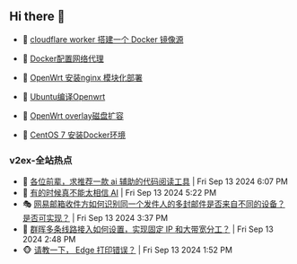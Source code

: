 ## Hi there 👋

<!--
**dkyg666/dkyg666** is a ✨ _special_ ✨ repository because its `README.md` (this file) appears on your GitHub profile.

Here are some ideas to get you started:

- 🔭 I’m currently working on ...
- 🌱 I’m currently learning ...
- 👯 I’m looking to collaborate on ...
- 🤔 I’m looking for help with ...
- 💬 Ask me about ...
- 📫 How to reach me: ...
- 😄 Pronouns: ...
- ⚡ Fun fact: ...
-->

<!-- BLOG-POST-LIST:START -->
- 🦩 [cloudflare worker 搭建一个 Docker 镜像源](http://blog.1996099.xyz/archives/cloudflare-worker-da-jian-yi-ge-docker-jing-xiang-zhan) 

- 🚦 [Docker配置网络代理](http://blog.1996099.xyz/archives/dockerpei-zhi-wang-luo-dai-li) 

- 🫶 [OpenWrt 安装nginx 模块化部署](http://blog.1996099.xyz/archives/openwrt-an-zhuang-nginx-mo-kuai-hua-bu-shu) 

- 🦄 [Ubuntu编译Openwrt](http://blog.1996099.xyz/archives/ubuntuzi-bian-yi-openwrt) 

- 🐻 [OpenWrt overlay磁盘扩容](http://blog.1996099.xyz/archives/openwrt-overlay) 

- 🤖 [CentOS 7 安装Docker环境](http://blog.1996099.xyz/archives/centos-docker) 
<!-- BLOG-POST-LIST:END -->

### v2ex-全站热点
<!-- v2ex:START -->
- 🥸 [各位前辈，求推荐一款 ai 辅助的代码阅读工具](https://www.v2ex.com/t/1072804#reply0) | Fri Sep 13 2024 6:07 PM
- 🤗 [有的时候真不能太相信 AI](https://www.v2ex.com/t/1072802#reply1) | Fri Sep 13 2024 5:22 PM
- 🎭 [网易邮箱收件方如何识别同一个发件人的多封邮件是否来自不同的设备？是否可实现？](https://www.v2ex.com/t/1072791#reply1) | Fri Sep 13 2024 3:37 PM
- 🥷 [群晖多条线路接入如何设置，实现固定 IP 和大带宽分工？](https://www.v2ex.com/t/1072784#reply2) | Fri Sep 13 2024 2:48 PM
- 🐵 [请教一下， Edge 打印错误？](https://www.v2ex.com/t/1072780#reply0) | Fri Sep 13 2024 1:52 PM<!-- v2ex:END -->

